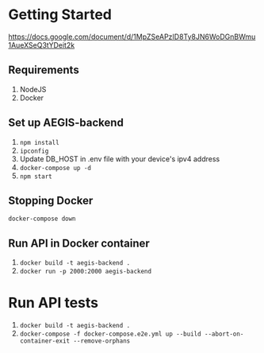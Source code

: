 # Getting Started
https://docs.google.com/document/d/1MpZSeAPzID8Ty8JN6WoDGnBWmu1AueXSeQ3tYDeit2k

## Requirements
1. NodeJS
2. Docker 

## Set up AEGIS-backend
1. `npm install`
2. `ipconfig`
3. Update DB_HOST in .env file with your device's ipv4 address
4. `docker-compose up -d`
5. `npm start`

## Stopping Docker
`docker-compose down`

## Run API in Docker container
1. `docker build -t aegis-backend .`
2. `docker run -p 2000:2000 aegis-backend`

# Run API tests
1. `docker build -t aegis-backend .`
2. `docker-compose -f docker-compose.e2e.yml up --build --abort-on-container-exit --remove-orphans`
